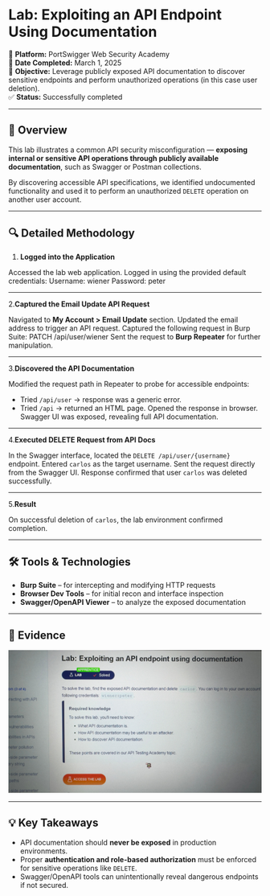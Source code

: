 # Lab: Exploiting an API Endpoint Using Documentation
📍 **Platform:** PortSwigger Web Security Academy  
📅 **Date Completed:** March 1, 2025  
🎯 **Objective:** Leverage publicly exposed API documentation to discover sensitive endpoints and perform unauthorized operations (in this case user deletion).  
✅ **Status:** Successfully completed

---

## 🧠 Overview

This lab illustrates a common API security misconfiguration — **exposing internal or sensitive API operations through publicly available documentation**, such as Swagger or Postman collections.

By discovering accessible API specifications, we identified undocumented functionality and used it to perform an unauthorized `DELETE` operation on another user account.

---

## 🔍 Detailed Methodology

1. **Logged into the Application**

Accessed the lab web application.
Logged in using the provided default credentials:
Username: wiener
Password: peter

---
2.**Captured the Email Update API Request**

Navigated to **My Account > Email Update** section.
Updated the email address to trigger an API request.
Captured the following request in Burp Suite:
PATCH /api/user/wiener
Sent the request to **Burp Repeater** for further manipulation.

---
3.**Discovered the API Documentation**

Modified the request path in Repeater to probe for accessible endpoints:
- Tried `/api/user` → response was a generic error.
- Tried `/api` → returned an HTML page.
Opened the response in browser.
Swagger UI was exposed, revealing full API documentation.

---
4.**Executed DELETE Request from API Docs**

In the Swagger interface, located the `DELETE /api/user/{username}` endpoint.
Entered `carlos` as the target username.
Sent the request directly from the Swagger UI.
Response confirmed that user `carlos` was deleted successfully.

---
5.**Result**

On successful deletion of `carlos`, the lab environment confirmed completion.

---

## 🛠️ Tools & Technologies

- **Burp Suite** – for intercepting and modifying HTTP requests  
- **Browser Dev Tools** – for initial recon and interface inspection  
- **Swagger/OpenAPI Viewer** – to analyze the exposed documentation  

---

## 📸 Evidence

![Exploit Lab Screenshot](./screenshots/exploit-api-docs.png)

---

## 💡 Key Takeaways

- API documentation should **never be exposed** in production environments.
- Proper **authentication and role-based authorization** must be enforced for sensitive operations like `DELETE`.
- Swagger/OpenAPI tools can unintentionally reveal dangerous endpoints if not secured.
